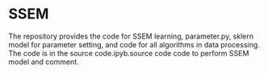 # SSEM
The repository provides the code for SSEM learning, parameter.py, sklern model for parameter setting, and code for all algorithms in data processing. The code is in the source code.ipyb.source code code to perform SSEM model and comment.
